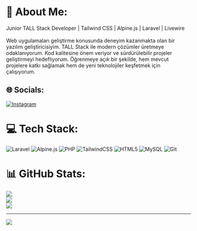 # 💫 About Me:
Junior TALL Stack Developer | Tailwind CSS | Alpine.js | Laravel | Livewire<br><br>Web uygulamaları geliştirme konusunda deneyim kazanmakta olan bir yazılım geliştiricisiyim. TALL Stack ile modern çözümler üretmeye odaklanıyorum. Kod kalitesine önem veriyor ve sürdürülebilir projeler geliştirmeyi hedefliyorum. Öğrenmeye açık bir şekilde, hem mevcut projelere katkı sağlamak hem de yeni teknolojiler keşfetmek için çalışıyorum.


## 🌐 Socials:
[![Instagram](https://img.shields.io/badge/Instagram-%23E4405F.svg?logo=Instagram&logoColor=white)](https://instagram.com/fatihseyhun) 

# 💻 Tech Stack:
![Laravel](https://img.shields.io/badge/laravel-%23FF2D20.svg?style=for-the-badge&logo=laravel&logoColor=white) ![Alpine.js](https://img.shields.io/badge/alpinejs-white.svg?style=for-the-badge&logo=alpinedotjs&logoColor=%238BC0D0) ![PHP](https://img.shields.io/badge/php-%23777BB4.svg?style=for-the-badge&logo=php&logoColor=white) ![TailwindCSS](https://img.shields.io/badge/tailwindcss-%2338B2AC.svg?style=for-the-badge&logo=tailwind-css&logoColor=white) ![HTML5](https://img.shields.io/badge/html5-%23E34F26.svg?style=for-the-badge&logo=html5&logoColor=white) ![MySQL](https://img.shields.io/badge/mysql-4479A1.svg?style=for-the-badge&logo=mysql&logoColor=white) ![Git](https://img.shields.io/badge/git-%23F05033.svg?style=for-the-badge&logo=git&logoColor=white)
# 📊 GitHub Stats:
![](https://github-readme-stats.vercel.app/api?username=fatihseyhun&theme=radical&hide_border=false&include_all_commits=false&count_private=false)<br/>
![](https://github-readme-streak-stats.herokuapp.com/?user=fatihseyhun&theme=radical&hide_border=false)<br/>
![](https://github-readme-stats.vercel.app/api/top-langs/?username=fatihseyhun&theme=radical&hide_border=false&include_all_commits=false&count_private=false&layout=compact)

---
[![](https://visitcount.itsvg.in/api?id=fatihseyhun&icon=9&color=7)](https://visitcount.itsvg.in)

<!-- Proudly created with GPRM ( https://gprm.itsvg.in ) -->
